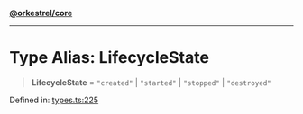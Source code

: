 [**@orkestrel/core**](../index.md)

***

# Type Alias: LifecycleState

> **LifecycleState** = `"created"` \| `"started"` \| `"stopped"` \| `"destroyed"`

Defined in: [types.ts:225](https://github.com/orkestrel/core/blob/4aab0d299da5f30a0c75f3eda95d1b02f821688d/src/types.ts#L225)
